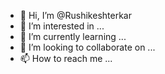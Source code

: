 - 👋 Hi, I’m @Rushikeshterkar
- 👀 I’m interested in ...
- 🌱 I’m currently learning ...
- 💞️ I’m looking to collaborate on ...
- 📫 How to reach me ...

<!---
Rushikeshterkar/Rushikeshterkar is a ✨ special ✨ repository because its `README.md` (this file) appears on your GitHub profile.
You can click the Preview link to take a look at your changes.
--->
